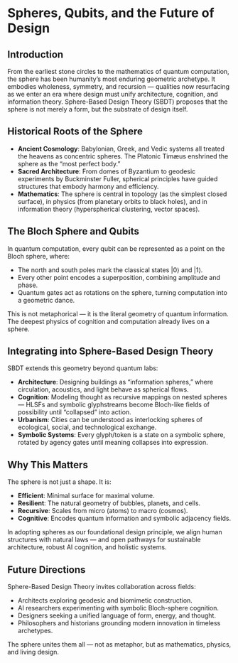 # Spheres, Qubits, and the Future of Design

## Introduction

From the earliest stone circles to the mathematics of quantum computation, the sphere has been humanity’s most enduring geometric archetype. It embodies wholeness, symmetry, and recursion — qualities now resurfacing as we enter an era where design must unify architecture, cognition, and information theory. Sphere-Based Design Theory (SBDT) proposes that the sphere is not merely a form, but the substrate of design itself.

## Historical Roots of the Sphere

- **Ancient Cosmology**: Babylonian, Greek, and Vedic systems all treated the heavens as concentric spheres. The Platonic Timæus enshrined the sphere as the “most perfect body.”
- **Sacred Architecture**: From domes of Byzantium to geodesic experiments by Buckminster Fuller, spherical principles have guided structures that embody harmony and efficiency.
- **Mathematics**: The sphere is central in topology (as the simplest closed surface), in physics (from planetary orbits to black holes), and in information theory (hyperspherical clustering, vector spaces).

## The Bloch Sphere and Qubits

In quantum computation, every qubit can be represented as a point on the Bloch sphere, where:

- The north and south poles mark the classical states |0⟩ and |1⟩.
- Every other point encodes a superposition, combining amplitude and phase.
- Quantum gates act as rotations on the sphere, turning computation into a geometric dance.

This is not metaphorical — it is the literal geometry of quantum information. The deepest physics of cognition and computation already lives on a sphere.

## Integrating into Sphere-Based Design Theory

SBDT extends this geometry beyond quantum labs:

- **Architecture**: Designing buildings as “information spheres,” where circulation, acoustics, and light behave as spherical flows.
- **Cognition**: Modeling thought as recursive mappings on nested spheres — HLSFs and symbolic glyphstreams become Bloch-like fields of possibility until “collapsed” into action.
- **Urbanism**: Cities can be understood as interlocking spheres of ecological, social, and technological exchange.
- **Symbolic Systems**: Every glyph/token is a state on a symbolic sphere, rotated by agency gates until meaning collapses into expression.

## Why This Matters

The sphere is not just a shape. It is:

- **Efficient**: Minimal surface for maximal volume.
- **Resilient**: The natural geometry of bubbles, planets, and cells.
- **Recursive**: Scales from micro (atoms) to macro (cosmos).
- **Cognitive**: Encodes quantum information and symbolic adjacency fields.

In adopting spheres as our foundational design principle, we align human structures with natural laws — and open pathways for sustainable architecture, robust AI cognition, and holistic systems.

## Future Directions

Sphere-Based Design Theory invites collaboration across fields:

- Architects exploring geodesic and biomimetic construction.
- AI researchers experimenting with symbolic Bloch-sphere cognition.
- Designers seeking a unified language of form, energy, and thought.
- Philosophers and historians grounding modern innovation in timeless archetypes.

The sphere unites them all — not as metaphor, but as mathematics, physics, and living design.

